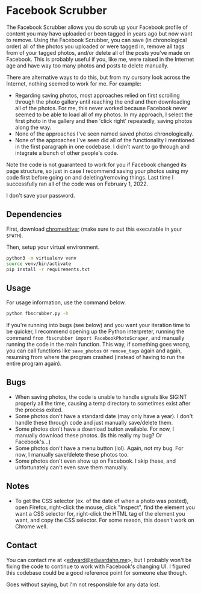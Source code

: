 # Facebook Scrubber

The Facebook Scrubber allows you do scrub up your Facebook profile of content
you may have uploaded or been tagged in years ago but now want to remove. Using
the Facebook Scrubber, you can save (in chronological order) all of the photos
you uploaded or were tagged in, remove all tags from of your tagged photos,
and/or delete all of the posts you've made on Facebook.  This is probably useful
if you, like me, were raised in the Internet age and have way too many photos
and posts to delete manually.

There are alternative ways to do this, but from my cursory look across the
Internet, nothing seemed to work for me. For example:
* Regarding saving photos, most approaches relied on first scrolling through the
  photo gallery until reaching the end and then downloading all of the photos.
  For me, this never worked because Facebook never seemed to be able to load all
  of my photos. In my approach, I select the first photo in the gallery and then
  'click right' repeatedly, saving photos along the way.
* None of the approaches I've seen named saved photos chronologically.
* None of the approaches I've seen did all of the functionality I mentioned in
  the first paragraph in one codebase. I didn't want to go through and integrate
  a bunch of other people's code.

Note the code is not guaranteed to work for you if Facebook changed its page
structure, so just in case I recommend saving your photos using my code first
before going on and deleting/removing things. Last time I successfully ran all
of the code was on February 1, 2022.

I don't save your password.

## Dependencies

First, download [chromedriver](https://chromedriver.chromium.org/home) (make
sure to put this executable in your `$PATH`).

Then, setup your virtual environment.

```bash
python3 -m virtualenv venv
source venv/bin/activate
pip install -r requirements.txt
```

## Usage

For usage information, use the command below.

```bash
python fbscrubber.py -h
```

If you're running into bugs (see below) and you want your iteration time to be
quicker, I recommend opening up the Python interpreter, running the command
`from fbscrubber import FacebookPhotoScraper`, and manually running the code in
the main function. This way, if something goes wrong, you can call functions
like `save_photos` or `remove_tags` again and again, resuming from where the
program crashed (instead of having to run the entire program again).

## Bugs

* When saving photos, the code is unable to handle signals like SIGINT properly
  all the time, causing a temp directory to sometimes exist after the process
  exited.
* Some photos don't have a standard date (may only have a year). I don't handle
  these through code and just manually save/delete them.
* Some photos don't have a download button available. For now, I manually
  download these photos. (Is this really my bug? Or Facebook's...)
* Some photos don't have a menu button (lol). Again, not my bug. For now, I
  manually save/delete these photos too.
* Some photos don't even show up on Facebook. I skip these, and unfortunately
  can't even save them manually.

## Notes

* To get the CSS selector (ex. of the date of when a photo was posted), open
  Firefox, right-click the mouse, click "Inspect", find the element you want a
  CSS selector for, right-click the HTML tag of the element you want, and copy
  the CSS selector. For some reason, this doesn't work on Chrome well.

## Contact

You can contact me at <<edward@edwardahn.me>>, but I probably won't be fixing
the code to continue to work with Facebook's changing UI. I figured this
codebase could be a good reference point for someone else though.

Goes without saying, but I'm not responsible for any data lost.

